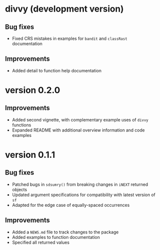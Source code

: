 # divvy (development version)

## Bug fixes

* Fixed CRS mistakes in examples for `bandit` and `classRast` documentation

## Improvements

* Added detail to function help documentation

# version 0.2.0

## Improvements

* Added second vignette, with complementary example uses of `divvy` functions
* Expanded README with additional overview information and code examples

# version 0.1.1

## Bug fixes

* Patched bugs in `sdsumry()` from breaking changes in `iNEXT` returned objects
* Updated argument specifications for compatibility with latest version of `sf`
* Adapted for the edge case of equally-spaced occurrences

## Improvements

* Added a `NEWS.md` file to track changes to the package
* Added examples to function documentation
* Specified all returned values
